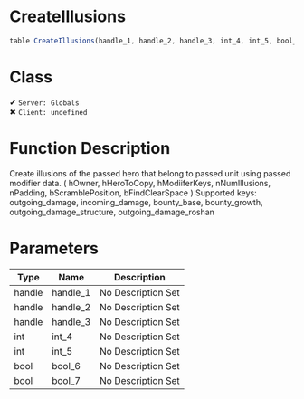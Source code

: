 # CreateIllusions
```js
table CreateIllusions(handle_1, handle_2, handle_3, int_4, int_5, bool_6, bool_7)
```
# Class
✔ `Server: Globals`  
✖ `Client: undefined`  

# Function Description
Create illusions of the passed hero that belong to passed unit using passed modifier data. ( hOwner, hHeroToCopy, hModiiferKeys, nNumIllusions, nPadding, bScramblePosition, bFindClearSpace ) Supported keys: outgoing_damage, incoming_damage, bounty_base, bounty_growth, outgoing_damage_structure, outgoing_damage_roshan
# Parameters
Type|Name|Description
--|--|--
handle|handle_1|No Description Set
handle|handle_2|No Description Set
handle|handle_3|No Description Set
int|int_4|No Description Set
int|int_5|No Description Set
bool|bool_6|No Description Set
bool|bool_7|No Description Set
